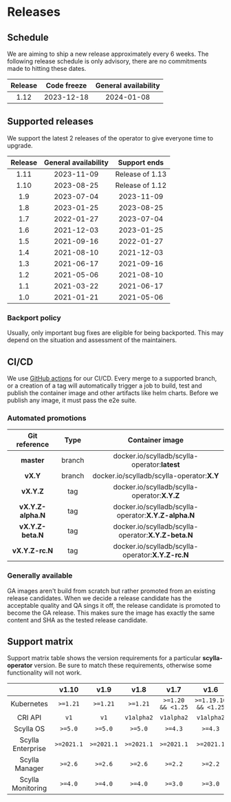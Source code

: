 # Releases

## Schedule
We are aiming to ship a new release approximately every 6 weeks. The following release schedule is only advisory, there are no commitments made to hitting these dates.

| Release | Code freeze | General availability |
|:-------:|:-----------:|:--------------------:|
|  1.12   | 2023-12-18  |      2024-01-08      |

## Supported releases
We support the latest 2 releases of the operator to give everyone time to upgrade.

| Release | General availability |  Support ends   |
|:-------:|:--------------------:|:---------------:|
|  1.11   |      2023-11-09      | Release of 1.13 |
|  1.10   |      2023-08-25      | Release of 1.12 |
|   1.9   |      2023-07-04      |   2023-11-09    |
|   1.8   |      2023-01-25      |   2023-08-25    |
|   1.7   |      2022-01-27      |   2023-07-04    |
|   1.6   |      2021-12-03      |   2023-01-25    |
|   1.5   |      2021-09-16      |   2022-01-27    |
|   1.4   |      2021-08-10      |   2021-12-03    |
|   1.3   |      2021-06-17      |   2021-09-16    |
|   1.2   |      2021-05-06      |   2021-08-10    |
|   1.1   |      2021-03-22      |   2021-06-17    |
|   1.0   |      2021-01-21      |   2021-05-06    |

### Backport policy
Usually, only important bug fixes are eligible for being backported.
This may depend on the situation and assessment of the maintainers.

## CI/CD
We use [GitHub actions](https://github.com/scylladb/scylla-operator/actions/workflows/go.yaml?query=branch%3Amaster+event%3Apush) for our CI/CD. Every merge to a supported branch, or a creation of a tag will automatically trigger a job to build, test and publish the container image and other artifacts like helm charts. Before we publish any image, it must pass the e2e suite.

### Automated promotions

| Git reference      | Type   | Container image                                      |
| :----------------: | :----: | :--------------------------------------------------: |
| **master**         | branch | docker.io/scylladb/scylla-operator:**latest**        |
| **vX.Y**           | branch | docker.io/scylladb/scylla-operator:**X.Y**           |
| **vX.Y.Z**         | tag    | docker.io/scylladb/scylla-operator:**X.Y.Z**         |
| **vX.Y.Z-alpha.N** | tag    | docker.io/scylladb/scylla-operator:**X.Y.Z-alpha.N** |
| **vX.Y.Z-beta.N**  | tag    | docker.io/scylladb/scylla-operator:**X.Y.Z-beta.N**  |
| **vX.Y.Z-rc.N**    | tag    | docker.io/scylladb/scylla-operator:**X.Y.Z-rc.N**    |

### Generally available
GA images aren't build from scratch but rather promoted from an existing release candidates. When we decide a release candidate has the acceptable quality and QA sings it off, the release candidate is promoted to become the GA release. This makes sure the image has exactly the same content and SHA as the tested release candidate.

## Support matrix

Support matrix table shows the version requirements for a particular **scylla-operator** version. Be sure to match these requirements, otherwise some functionality will not work.

|                   |   v1.10    |    v1.9    |    v1.8    |       v1.7        |         v1.6         |    v1.5     |    v1.4     |    v1.3    |    v1.2    |    v1.1    |    v1.0    |
|:-----------------:|:----------:|:----------:|:----------:|:-----------------:|:--------------------:|:-----------:|:-----------:|:----------:|:----------:|:----------:|:----------:|
|    Kubernetes     |  `>=1.21`  |  `>=1.21`  |  `>=1.21`  | `>=1.20 && <1.25` | `>=1.19.10 && <1.25` | `>=1.19.10` | `>=1.19.10` |  `>=1.19`  |  `>=1.19`  |  `>=1.11`  |  `>=1.11`  |
|      CRI API      |    `v1`    |    `v1`    | `v1alpha2` |    `v1alpha2`     |      `v1alpha2`      |             |             |            |            |            |            |
|     Scylla OS     |  `>=5.0`   |  `>=5.0`   |  `>=5.0`   |      `>=4.3`      |       `>=4.3`        |   `>=4.3`   |   `>=4.3`   |  `>=4.2`   |  `>=4.2`   |  `>=4.0`   |  `>=4.0`   |
| Scylla Enterprise | `>=2021.1` | `>=2021.1` | `>=2021.1` |    `>=2021.1`     |      `>=2021.1`      | `>=2021.1`  | `>=2021.1`  | `>=2020.1` | `>=2020.1` | `>=2020.1` | `>=2020.1` |
|  Scylla Manager   |  `>=2.6`   |  `>=2.6`   |  `>=2.6`   |      `>=2.2`      |       `>=2.2`        |   `>=2.2`   |   `>=2.2`   |  `>=2.2`   |  `>=2.2`   |  `>=2.2`   |  `>=2.2`   |
| Scylla Monitoring |  `>=4.0`   |  `>=4.0`   |  `>=4.0`   |      `>=3.0`      |       `>=3.0`        |   `>=1.0`   |   `>=1.0`   |  `>=1.0`   |  `>=1.0`   |  `>=1.0`   |  `>=1.0`   |
